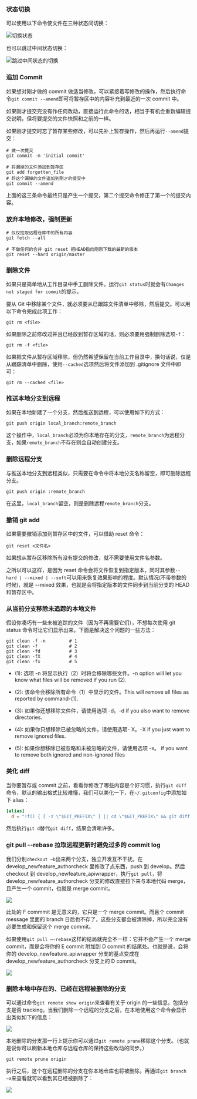 ### 状态切换

可以使用以下命令使文件在三种状态间切换：

![切换状态](http://cnd.qiniu.lin07ux.cn/markdown/1464932592834.png)

也可以跳过中间状态切换：

![跳过中间状态的切换](http://cnd.qiniu.lin07ux.cn/markdown/1464932635964.png")

### 追加 Commit

如果想对刚才做的 commit 做适当修改，可以紧接着写修改的操作，然后执行命令`git commit --amend`即可将暂存区中的内容补充到最近的一次 commit 中。

如果刚才提交完没有作任何改动，直接运行此命令的话，相当于有机会重新编辑提交说明，但将要提交的文件快照和之前的一样。

如果刚才提交时忘了暂存某些修改，可以先补上暂存操作，然后再运行`--amend`提交：

```git
# 做一次提交
git commit -m 'initial commit' 

# 将漏掉的文件添加到暂存区
git add forgotten_file
# 将这个漏掉的文件追加到刚才的提交中
git commit --amend
```
上面的这三条命令最终只是产生一个提交，第二个提交命令修正了第一个的提交内容。

### 放弃本地修改，强制更新

```git
# 仅仅拉取远程仓库中的所有内容
git fetch --all

# 不做任何的合并 git reset 把HEAD指向刚刚下载的最新的版本
git reset --hard origin/master
```

### 删除文件

如果只是简单地从工作目录中手工删除文件，运行`git status`时就会有`Changes not staged for commit`的提示。

要从 Git 中移除某个文件，就必须要从已跟踪文件清单中移除，然后提交。可以用以下命令完成此项工作：

`git rm <file>`

如果删除之前修改过并且已经放到暂存区域的话，则必须要用强制删除选项`-f`：

`git rm -f <file>`

如果把文件从暂存区域移除，但仍然希望保留在当前工作目录中，换句话说，仅是从跟踪清单中删除，使用`--cached`选项然后将文件添加到 .gitignore 文件中即可：

`git rm --cached <file>`


### 推送本地分支到远程

如果在本地新建了一个分支，然后推送到远程，可以使用如下的方式：

`git push origin local_branch:remote_branch`

这个操作中，`local_branch`必须为你本地存在的分支，`remote_branch`为远程分支，如果`remote_branch`不存在则会自动创建分支。

### 删除远程分支

与推送本地分支到远程类似，只需要在命令中将本地分支名称留空，即可删除远程分支。

`git push origin :remote_branch`

在这里，`local_branch`留空，则是删除远程`remote_branch`分支。

### 撤销 git add

如果需要撤销添加到暂存区中的文件，可以借助 reset 命令：

`git reset <文件名>`

如果想从暂存区移除所有没有提交的修改，就不需要使用文件名参数。

之所以可以这样，是因为 reset 命令会将文件恢复到指定版本，同时其参数`--hard | --mixed | --soft`可以用来恢复效果影响的程度。默认情况(不带参数的时候)，就是 --mixed 效果，也就是会将指定版本的文件同步到当前分支的 HEAD 和暂存区中。

### 从当前分支移除未追踪的本地文件

假设你凑巧有一些未被追踪的文件（因为不再需要它们），不想每次使用 git status 命令时让它们显示出来。下面是解决这个问题的一些方法：

```shell
git clean -f -n         # 1
git clean -f            # 2
git clean -fd           # 3
git clean -fX           # 4
git clean -fx           # 5
```

* (1): 选项 -n 将显示执行（2）时将会移除哪些文件。-n option will let you know what files will be removed if you run (2).

* (2): 该命令会移除所有命令（1）中显示的文件。This will remove all files as reported by command-(1).

* (3): 如果你还想移除文件件，请使用选项 -d。-d if you also want to remove directories.

* (4): 如果你只想移除已被忽略的文件，请使用选项- X。-X if you just want to remove ignored files.

* (5): 如果你想移除已被忽略和未被忽略的文件，请使用选项 -x。 if you want to remove both ignored and non-ignored files

### 美化 diff

当你要暂存或 commit 之前，看看你修改了哪些内容是个好习惯，执行`git diff`命令，默认的输出格式比较难懂，我们可以美化一下，在`~/.gitconfig`中添加如下 alias：

```conf
[alias]
  d = "!f() { [ -z \"$GIT_PREFIX\" ] || cd \"$GIT_PREFIX\" && git diff --color \"$@\" | diff-so-fancy  | less --tabs=4 -    RFX; }; f"
```

然后执行`git d`替代`git diff`，结果会清晰许多。

### git pull --rebase 拉取远程更新时避免过多的 commit log

我们分别`checkout –b`出来两个分支，独立开发互不干扰。在 develop_newfeature_authorcheck 里修改了点东西，push 到 develop。然后 checkout 到 develop_newfeature_apiwrapper，执行`git pull`，将 develop_newfeature_authorcheck 分支的修改直接拉下来与本地代码 merge，且产生一个 commit，也就是 merge commit。

![](http://cnd.qiniu.lin07ux.cn/markdown/1479049400931.png)

此处的 F commmit 是无意义的，它只是一个 merge commit。而且个 commit message 里面的 branch 日后也不存了，这些分支都会被清除掉，所以完全没有必要生成和保留这个 merge commit。

如果使用`git pull –-rebase`这样的结局就完全不一样：它并不会产生一个 merge commit，而是会将你的 E commit 附加到 D commit 的结尾处。也就是说，会将你的 develop_newfeature_apiwrapper 分支的基点变成在 develop_newfeature_authorcheck 分支上的 D commit。

![](http://cnd.qiniu.lin07ux.cn/markdown/1479049586790.png)

### 删除本地中存在的、已经在远程被删除的分支

可以通过命令`git remote show origin`来查看有关于 origin 的一些信息，包括分支是否 tracking。当我们删除一个远程的分支之后，在本地使用这个命令会显示出类似如下的信息：

![](http://cnd.qiniu.lin07ux.cn/markdown/1479049827419.png)

本地删除的分支那一行上提示你可以通过`git remote prune`移除这个分支。（也就是说你可以刷新本地仓库与远程仓库的保持这些改动的同步。）

```git
git remote prune origin
```

执行之后，这个在远程删除的分支在你本地仓库也将被删除。再通过`git branch –a`来查看就可以看到其已经被删除了：

![](http://cnd.qiniu.lin07ux.cn/markdown/1479049942671.png)


